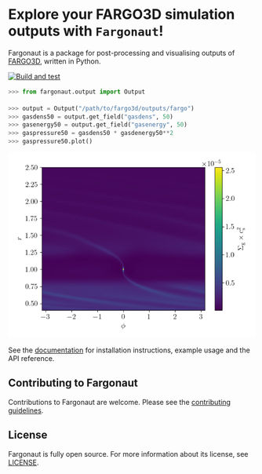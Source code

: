 # Explore your FARGO3D simulation outputs with `Fargonaut`!

Fargonaut is a package for post-processing and visualising outputs of [FARGO3D](https://github.com/FARGO3D/fargo3d), written in Python.

[![Build and test](https://github.com/dc2917/Fargonaut/actions/workflows/ci.yml/badge.svg)](https://github.com/dc2917/Fargonaut/actions/workflows/ci.yml)


```py
>>> from fargonaut.output import Output

>>> output = Output("/path/to/fargo3d/outputs/fargo")
>>> gasdens50 = output.get_field("gasdens", 50)
>>> gasenergy50 = output.get_field("gasenergy", 50)
>>> gaspressure50 = gasdens50 * gasdenergy50**2
>>> gaspressure50.plot()
```

![Gas pressure output 50](docs/images/fargo_gaspressure50.png)

See the [documentation](https://dc2917.github.io/Fargonaut/index.html) for installation instructions, example usage and the API reference.

## Contributing to Fargonaut

Contributions to Fargonaut are welcome. Please see the [contributing guidelines](CONTRIBUTING.md).

## License

Fargonaut is fully open source. For more information about its license, see [LICENSE](LICENSE.md).
